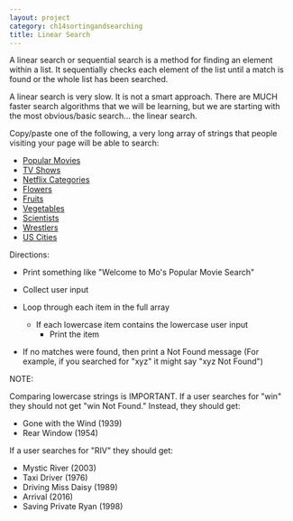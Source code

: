 ```yaml
---
layout: project
category: ch14sortingandsearching
title: Linear Search
---
```

A linear search or sequential search is a method for finding an element within a list. It sequentially checks each element of the list until a match is found or the whole list has been searched.

A linear search is very slow. It is not a smart approach. There are MUCH faster search algorithms that we will be learning, but we are starting with the most obvious/basic search... the linear search.

Copy/paste one of the following, a very long array of strings that people visiting your page will be able to search:


  - [Popular Movies](https://github.com/dariusk/corpora/blob/master/data/film-tv/popular-movies.json)
  - [TV Shows](https://github.com/dariusk/corpora/blob/master/data/film-tv/tv_shows.json)
  - [Netflix Categories](https://github.com/dariusk/corpora/blob/master/data/film-tv/netflix-categories.json)
  - [Flowers](https://github.com/dariusk/corpora/blob/master/data/plants/flowers.json)
  - [Fruits](https://github.com/dariusk/corpora/blob/master/data/foods/fruits.json)
  - [Vegetables](https://github.com/dariusk/corpora/blob/master/data/foods/vegetables.json)
  - [Scientists](https://github.com/dariusk/corpora/blob/master/data/humans/scientists.json)
  - [Wrestlers](https://github.com/dariusk/corpora/blob/master/data/humans/wrestlers.json)
  - [US Cities](https://gist.github.com/norcal82/42440bd06a67eb7d9616)

Directions:

- Print something like "Welcome to Mo's Popular Movie Search"

- Collect user input

- Loop through each item in the full array
  - If each lowercase item contains the lowercase user input
    - Print the item
- If no matches were found, then print a Not Found message (For example, if you searched for "xyz" it might say "xyz Not Found")


NOTE:

Comparing lowercase strings is IMPORTANT. If a user searches for "win" they should not get "win Not Found." Instead, they should get:
- Gone with the Wind (1939)
- Rear Window (1954)

If a user searches for "RIV" they should get:
- Mystic River (2003)
- Taxi Driver (1976)
- Driving Miss Daisy (1989)
- Arrival (2016)
- Saving Private Ryan (1998)
